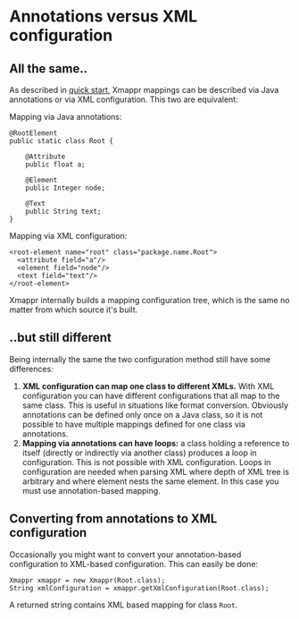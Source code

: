 # Annotations versus XML configuration #

## All the same.. ##
As described in [quick start](QuickStart.md), Xmappr mappings can be described via Java annotations or via XML configuration. This two are equivalent:

Mapping via Java annotations:
```
@RootElement
public static class Root {

    @Attribute
    public float a;

    @Element
    public Integer node;

    @Text
    public String text;
}
```

Mapping via XML configuration:

```
<root-element name="root" class="package.name.Root">
  <attribute field="a"/>
  <element field="node"/>
  <text field="text"/>
</root-element>
```

Xmappr internally builds a mapping configuration tree, which is the same no matter from which source it's built.

## ..but still different ##

Being internally the same the two configuration method still have some differences:
  1. **XML configuration can map one class to different XMLs.** With XML configuration you can have different configurations that all map to the same class. This is useful in situations like format conversion. Obviously annotations can be defined only once on a Java class, so it is not possible to have multiple mappings defined for one class via annotations.
  1. **Mapping via annotations can have loops:** a class holding a reference to itself (directly or indirectly via another class) produces a loop in configuration. This is not possible with XML configuration. Loops in configuration are needed when parsing XML where depth of XML tree is arbitrary and where element nests the same element. In this case you must use annotation-based mapping.

## Converting from annotations to XML configuration ##
Occasionally you might want to convert your annotation-based configuration to XML-based configuration. This can easily be done:

```
Xmappr xmappr = new Xmappr(Root.class);
String xmlConfiguration = xmappr.getXmlConfiguration(Root.class);
```

A returned string contains XML based mapping for class `Root`.